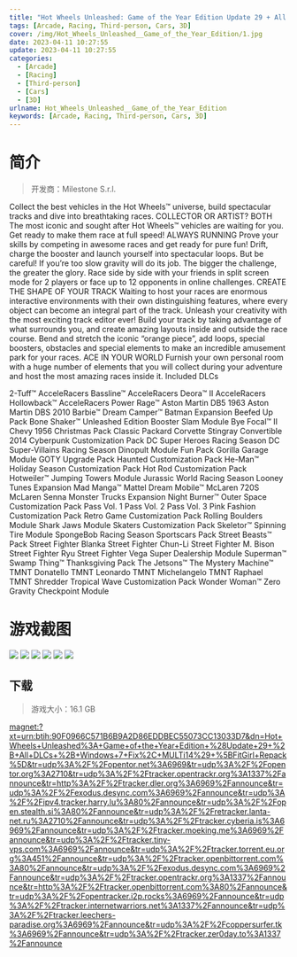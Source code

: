 ```yaml
---
title: "Hot Wheels Unleashed: Game of the Year Edition Update 29 + All DLCs + Windows 7 Fix"
tags: [Arcade, Racing, Third-person, Cars, 3D]
cover: /img/Hot_Wheels_Unleashed__Game_of_the_Year_Edition/1.jpg
date: 2023-04-11 10:27:55
update: 2023-04-11 10:27:55
categories: 
  - [Arcade]
  - [Racing]
  - [Third-person]
  - [Cars]
  - [3D]
urlname: Hot_Wheels_Unleashed__Game_of_the_Year_Edition
keywords: [Arcade, Racing, Third-person, Cars, 3D]
---
```

# 简介

> 开发商：Milestone S.r.l.

Collect the best vehicles in the Hot Wheels™ universe, build spectacular tracks and dive into breathtaking races.
COLLECTOR OR ARTIST? BOTH
The most iconic and sought after Hot Wheels™ vehicles are waiting for you. Get ready to make them race at full speed!
ALWAYS RUNNING
Prove your skills by competing in awesome races and get ready for pure fun! Drift, charge the booster and launch yourself into spectacular loops. But be careful! If you’re too slow gravity will do its job.
The bigger the challenge, the greater the glory.
Race side by side with your friends in split screen mode for 2 players or face up to 12 opponents in online challenges.
CREATE THE SHAPE OF YOUR TRACK
Waiting to host your races are enormous interactive environments with their own distinguishing features, where every object can become an integral part of the track.
Unleash your creativity with the most exciting track editor ever! Build your track by taking advantage of what surrounds you, and create amazing layouts inside and outside the race course. Bend and stretch the iconic “orange piece”, add loops, special boosters, obstacles and special elements to make an incredible amusement park for your races.
ACE IN YOUR WORLD
Furnish your own personal room with a huge number of elements that you will collect during your adventure and host the most amazing races inside it.
Included DLCs

2-Tuff™
AcceleRacers Bassline™
AcceleRacers Deora™ II
AcceleRacers Hollowback™
AcceleRacers Power Rage™
Aston Martin DB5 1963
Aston Martin DBS 2010
Barbie™ Dream Camper™
Batman Expansion
Beefed Up Pack
Bone Shaker™ Unleashed Edition
Booster Slam Module
Bye Focal™ II
Chevy 1956
Christmas Pack
Classic Packard
Corvette Stingray Convertible 2014
Cyberpunk Customization Pack
DC Super Heroes Racing Season
DC Super-Villains Racing Season
Dinopult Module
Fun Pack
Gorilla Garage Module
GOTY Upgrade Pack
Haunted Customization Pack
He-Man™
Holiday Season Customization Pack
Hot Rod Customization Pack
Hotweiler™
Jumping Towers Module
Jurassic World Racing Season
Looney Tunes Expansion
Mad Manga™
Mattel Dream Mobile™
McLaren 720S
McLaren Senna
Monster Trucks Expansion
Night Burner™
Outer Space Customization Pack
Pass Vol. 1
Pass Vol. 2
Pass Vol. 3
Pink Fashion Customization Pack
Retro Game Customization Pack
Rolling Boulders Module
Shark Jaws Module
Skaters Customization Pack
Skeletor™
Spinning Tire Module
SpongeBob Racing Season
Sportscars Pack
Street Beasts™ Pack
Street Fighter Blanka
Street Fighter Chun-Li
Street Fighter M. Bison
Street Fighter Ryu
Street Fighter Vega
Super Dealership Module
Superman™
Swamp Thing™
Thanksgiving Pack
The Jetsons™
The Mystery Machine™
TMNT Donatello
TMNT Leonardo
TMNT Michelangelo
TMNT Raphael
TMNT Shredder
Tropical Wave Customization Pack
Wonder Woman™
Zero Gravity Checkpoint Module

# 游戏截图

![](/img/Hot_Wheels_Unleashed__Game_of_the_Year_Edition/2.jpg)
![](/img/Hot_Wheels_Unleashed__Game_of_the_Year_Edition/3.jpg)
![](/img/Hot_Wheels_Unleashed__Game_of_the_Year_Edition/4.jpg)
![](/img/Hot_Wheels_Unleashed__Game_of_the_Year_Edition/5.jpg)
![](/img/Hot_Wheels_Unleashed__Game_of_the_Year_Edition/6.jpg)
![](/img/Hot_Wheels_Unleashed__Game_of_the_Year_Edition/7.jpg)


## 下载

> 游戏大小：16.1 GB

[magnet:?xt=urn:btih:90F0966C571B6B9A2D86EDDBEC55073CC13033D7&amp;dn=Hot+Wheels+Unleashed%3A+Game+of+the+Year+Edition+%28Update+29+%2B+All+DLCs+%2B+Windows+7+Fix%2C+MULTi14%29+%5BFitGirl+Repack%5D&amp;tr=udp%3A%2F%2Fopentor.net%3A6969&amp;tr=udp%3A%2F%2Fopentor.org%3A2710&amp;tr=udp%3A%2F%2Ftracker.opentrackr.org%3A1337%2Fannounce&amp;tr=http%3A%2F%2Ftracker.dler.org%3A6969%2Fannounce&amp;tr=udp%3A%2F%2Fexodus.desync.com%3A6969%2Fannounce&amp;tr=udp%3A%2F%2Fipv4.tracker.harry.lu%3A80%2Fannounce&amp;tr=udp%3A%2F%2Fopen.stealth.si%3A80%2Fannounce&amp;tr=udp%3A%2F%2Fretracker.lanta-net.ru%3A2710%2Fannounce&amp;tr=udp%3A%2F%2Ftracker.cyberia.is%3A6969%2Fannounce&amp;tr=udp%3A%2F%2Ftracker.moeking.me%3A6969%2Fannounce&amp;tr=udp%3A%2F%2Ftracker.tiny-vps.com%3A6969%2Fannounce&amp;tr=udp%3A%2F%2Ftracker.torrent.eu.org%3A451%2Fannounce&amp;tr=udp%3A%2F%2Ftracker.openbittorrent.com%3A80%2Fannounce&amp;tr=udp%3A%2F%2Fexodus.desync.com%3A6969%2Fannounce&amp;tr=udp%3A%2F%2Ftracker.opentrackr.org%3A1337%2Fannounce&amp;tr=http%3A%2F%2Ftracker.openbittorrent.com%3A80%2Fannounce&amp;tr=udp%3A%2F%2Fopentracker.i2p.rocks%3A6969%2Fannounce&amp;tr=udp%3A%2F%2Ftracker.internetwarriors.net%3A1337%2Fannounce&amp;tr=udp%3A%2F%2Ftracker.leechers-paradise.org%3A6969%2Fannounce&amp;tr=udp%3A%2F%2Fcoppersurfer.tk%3A6969%2Fannounce&amp;tr=udp%3A%2F%2Ftracker.zer0day.to%3A1337%2Fannounce](magnet:?xt=urn:btih:90F0966C571B6B9A2D86EDDBEC55073CC13033D7&amp;dn=Hot+Wheels+Unleashed%3A+Game+of+the+Year+Edition+%28Update+29+%2B+All+DLCs+%2B+Windows+7+Fix%2C+MULTi14%29+%5BFitGirl+Repack%5D&amp;tr=udp%3A%2F%2Fopentor.net%3A6969&amp;tr=udp%3A%2F%2Fopentor.org%3A2710&amp;tr=udp%3A%2F%2Ftracker.opentrackr.org%3A1337%2Fannounce&amp;tr=http%3A%2F%2Ftracker.dler.org%3A6969%2Fannounce&amp;tr=udp%3A%2F%2Fexodus.desync.com%3A6969%2Fannounce&amp;tr=udp%3A%2F%2Fipv4.tracker.harry.lu%3A80%2Fannounce&amp;tr=udp%3A%2F%2Fopen.stealth.si%3A80%2Fannounce&amp;tr=udp%3A%2F%2Fretracker.lanta-net.ru%3A2710%2Fannounce&amp;tr=udp%3A%2F%2Ftracker.cyberia.is%3A6969%2Fannounce&amp;tr=udp%3A%2F%2Ftracker.moeking.me%3A6969%2Fannounce&amp;tr=udp%3A%2F%2Ftracker.tiny-vps.com%3A6969%2Fannounce&amp;tr=udp%3A%2F%2Ftracker.torrent.eu.org%3A451%2Fannounce&amp;tr=udp%3A%2F%2Ftracker.openbittorrent.com%3A80%2Fannounce&amp;tr=udp%3A%2F%2Fexodus.desync.com%3A6969%2Fannounce&amp;tr=udp%3A%2F%2Ftracker.opentrackr.org%3A1337%2Fannounce&amp;tr=http%3A%2F%2Ftracker.openbittorrent.com%3A80%2Fannounce&amp;tr=udp%3A%2F%2Fopentracker.i2p.rocks%3A6969%2Fannounce&amp;tr=udp%3A%2F%2Ftracker.internetwarriors.net%3A1337%2Fannounce&amp;tr=udp%3A%2F%2Ftracker.leechers-paradise.org%3A6969%2Fannounce&amp;tr=udp%3A%2F%2Fcoppersurfer.tk%3A6969%2Fannounce&amp;tr=udp%3A%2F%2Ftracker.zer0day.to%3A1337%2Fannounce)